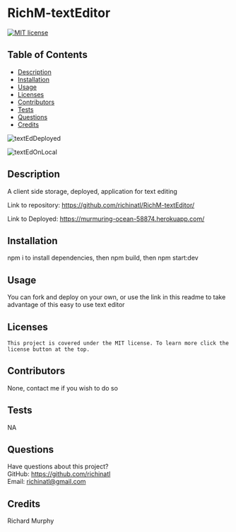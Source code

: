 # RichM-textEditor

[![MIT license](https://img.shields.io/badge/License-MIT-blue.svg)](https://lbesson.mit-license.org/)

## Table of Contents

- [Description](#description)
- [Installation](#installation)
- [Usage](#usage)
- [Licenses](#licenses)
- [Contributors](#contributors)
- [Tests](#tests)
- [Questions](#questions)
- [Credits](#credits)

![textEdDeployed](https://user-images.githubusercontent.com/95508564/168377977-7c4f212e-1c02-44ce-9635-1186a21e9ef9.png)

![textEdOnLocal](https://user-images.githubusercontent.com/95508564/168378028-14e29122-accb-47fa-8f69-617d1490e3da.png)



## Description

A client side storage, deployed, application for text editing

Link to repository: https://github.com/richinatl/RichM-textEditor/

Link to Deployed: https://murmuring-ocean-58874.herokuapp.com/


## Installation

npm i to install dependencies, then npm build, then npm start:dev

## Usage

You can fork and deploy on your own, or use the link in this readme to take advantage of this easy to use text editor

## Licenses

    This project is covered under the MIT license. To learn more click the license button at the top.

## Contributors

None, contact me if you wish to do so

## Tests

NA

## Questions

Have questions about this project?  
 GitHub: https://github.com/richinatl  
 Email: richinatl@gmail.com

## Credits

Richard Murphy
